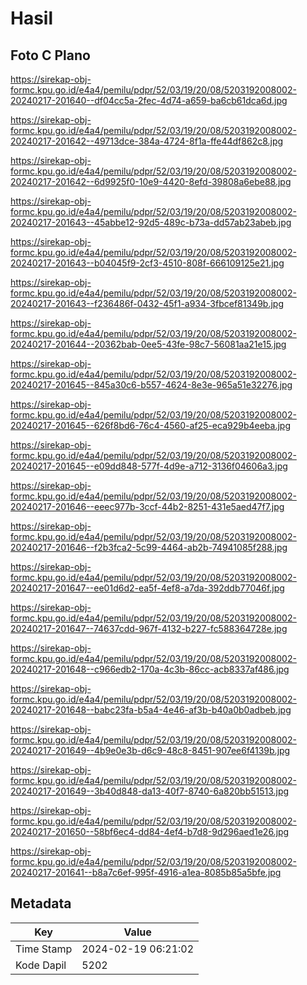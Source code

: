 # Hasil

## Foto C Plano

https://sirekap-obj-formc.kpu.go.id/e4a4/pemilu/pdpr/52/03/19/20/08/5203192008002-20240217-201640--df04cc5a-2fec-4d74-a659-ba6cb61dca6d.jpg

https://sirekap-obj-formc.kpu.go.id/e4a4/pemilu/pdpr/52/03/19/20/08/5203192008002-20240217-201642--49713dce-384a-4724-8f1a-ffe44df862c8.jpg

https://sirekap-obj-formc.kpu.go.id/e4a4/pemilu/pdpr/52/03/19/20/08/5203192008002-20240217-201642--6d9925f0-10e9-4420-8efd-39808a6ebe88.jpg

https://sirekap-obj-formc.kpu.go.id/e4a4/pemilu/pdpr/52/03/19/20/08/5203192008002-20240217-201643--45abbe12-92d5-489c-b73a-dd57ab23abeb.jpg

https://sirekap-obj-formc.kpu.go.id/e4a4/pemilu/pdpr/52/03/19/20/08/5203192008002-20240217-201643--b04045f9-2cf3-4510-808f-666109125e21.jpg

https://sirekap-obj-formc.kpu.go.id/e4a4/pemilu/pdpr/52/03/19/20/08/5203192008002-20240217-201643--f236486f-0432-45f1-a934-3fbcef81349b.jpg

https://sirekap-obj-formc.kpu.go.id/e4a4/pemilu/pdpr/52/03/19/20/08/5203192008002-20240217-201644--20362bab-0ee5-43fe-98c7-56081aa21e15.jpg

https://sirekap-obj-formc.kpu.go.id/e4a4/pemilu/pdpr/52/03/19/20/08/5203192008002-20240217-201645--845a30c6-b557-4624-8e3e-965a51e32276.jpg

https://sirekap-obj-formc.kpu.go.id/e4a4/pemilu/pdpr/52/03/19/20/08/5203192008002-20240217-201645--626f8bd6-76c4-4560-af25-eca929b4eeba.jpg

https://sirekap-obj-formc.kpu.go.id/e4a4/pemilu/pdpr/52/03/19/20/08/5203192008002-20240217-201645--e09dd848-577f-4d9e-a712-3136f04606a3.jpg

https://sirekap-obj-formc.kpu.go.id/e4a4/pemilu/pdpr/52/03/19/20/08/5203192008002-20240217-201646--eeec977b-3ccf-44b2-8251-431e5aed47f7.jpg

https://sirekap-obj-formc.kpu.go.id/e4a4/pemilu/pdpr/52/03/19/20/08/5203192008002-20240217-201646--f2b3fca2-5c99-4464-ab2b-74941085f288.jpg

https://sirekap-obj-formc.kpu.go.id/e4a4/pemilu/pdpr/52/03/19/20/08/5203192008002-20240217-201647--ee01d6d2-ea5f-4ef8-a7da-392ddb77046f.jpg

https://sirekap-obj-formc.kpu.go.id/e4a4/pemilu/pdpr/52/03/19/20/08/5203192008002-20240217-201647--74637cdd-967f-4132-b227-fc588364728e.jpg

https://sirekap-obj-formc.kpu.go.id/e4a4/pemilu/pdpr/52/03/19/20/08/5203192008002-20240217-201648--c966edb2-170a-4c3b-86cc-acb8337af486.jpg

https://sirekap-obj-formc.kpu.go.id/e4a4/pemilu/pdpr/52/03/19/20/08/5203192008002-20240217-201648--babc23fa-b5a4-4e46-af3b-b40a0b0adbeb.jpg

https://sirekap-obj-formc.kpu.go.id/e4a4/pemilu/pdpr/52/03/19/20/08/5203192008002-20240217-201649--4b9e0e3b-d6c9-48c8-8451-907ee6f4139b.jpg

https://sirekap-obj-formc.kpu.go.id/e4a4/pemilu/pdpr/52/03/19/20/08/5203192008002-20240217-201649--3b40d848-da13-40f7-8740-6a820bb51513.jpg

https://sirekap-obj-formc.kpu.go.id/e4a4/pemilu/pdpr/52/03/19/20/08/5203192008002-20240217-201650--58bf6ec4-dd84-4ef4-b7d8-9d296aed1e26.jpg

https://sirekap-obj-formc.kpu.go.id/e4a4/pemilu/pdpr/52/03/19/20/08/5203192008002-20240217-201641--b8a7c6ef-995f-4916-a1ea-8085b85a5bfe.jpg


## Metadata

| Key        | Value               |
| ---------- | ------------------- |
| Time Stamp | 2024-02-19 06:21:02 |
| Kode Dapil | 5202                |



